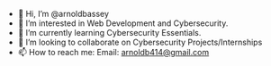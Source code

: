 - 👋 Hi, I’m @arnoldbassey
- 👀 I’m interested in Web Development and Cybersecurity.
- 🌱 I’m currently learning Cybersecurity Essentials.
- 💞️ I’m looking to collaborate on Cybersecurity Projects/Internships
- 📫 How to reach me: Email: arnoldb414@gmail.com

<!---
arnoldbassey/arnoldbassey is a ✨ special ✨ repository because its `README.md` (this file) appears on your GitHub profile.
You can click the Preview link to take a look at your changes.
--->
